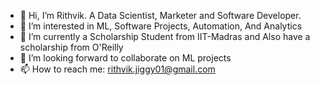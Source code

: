 - 👋 Hi, I’m Rithvik. A Data Scientist, Marketer and Software Developer. 
- 👀 I’m interested in ML, Software Projects, Automation, And Analytics 
- 🌱 I’m currently a Scholarship Student from IIT-Madras and Also have a scholarship from O'Reilly
- 💞️ I’m looking forward to collaborate on ML projects 
- 📫 How to reach me: rithvik.jiggy01@gmail.com

<!---
jiggy01/jiggy01 is a ✨ special ✨ repository because its `README.md` (this file) appears on your GitHub profile.
You can click the Preview link to take a look at your changes.
--->

